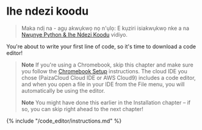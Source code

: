 # Ihe ndezi koodu

> Maka ndị na - agụ akwụkwọ nọ n'ụlọ: E kụziri isiakwụkwọ nke a na [Nwụnye Python & Ihe Ndezi Koodu](https://www.youtube.com/watch?v=pVTaqzKZCdA&t=4m43s) vidiyo.

You're about to write your first line of code, so it's time to download a code editor!

> **Note** If you're using a Chromebook, skip this chapter and make sure you follow the [Chromebook Setup](../chromebook_setup/README.md) instructions. The cloud IDE you chose (PaizaCloud Cloud IDE or AWS Cloud9) includes a code editor, and when you open a file in your IDE from the File menu, you will automatically be using the editor.
> 
> **Note** You might have done this earlier in the Installation chapter – if so, you can skip right ahead to the next chapter!

{% include "/code_editor/instructions.md" %}